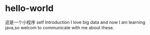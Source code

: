 # hello-world
这是一个小程序
self Introduction
I love big data and now I am learning java,so welcom to communicate with me about these.
